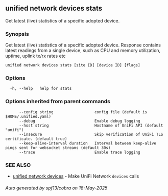 ## unified network devices stats

Get latest (live) statistics of a specific adopted device.

### Synopsis

Get latest (live) statistics of a specific adopted device.
Response contains latest readings from a single device, such as CPU and
memory utilization, uptime, uplink tx/rx rates etc

```
unified network devices stats [site ID] [device ID] [flags]
```

### Options

```
  -h, --help   help for stats
```

### Options inherited from parent commands

```
      --config string                  config file (default is $HOME/.unified.yaml)
      --debug                          Enable debug logging
      --host string                    Hostname of UniFi API (default "unifi")
      --insecure                       Skip verification of UniFi TLS certificate. (default true)
      --keep-alive-interval duration   Interval between keep-alive pings sent for websocket streams (default 30s)
      --trace                          Enable trace logging
```

### SEE ALSO

* [unified network devices](unified_network_devices.md)	 - Make UniFi Network `devices` calls

###### Auto generated by spf13/cobra on 18-May-2025
